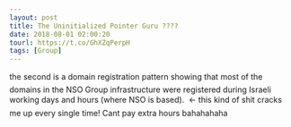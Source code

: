 ```yaml
---
layout: post
title: The Uninitialized Pointer Guru ????
date: 2018-08-01 02:00:20
tourl: https://t.co/GhXZqPerpH
tags: [Group]
---
```

the second is a domain registration pattern showing that most of the domains in the NSO Group infrastructure were registered during Israeli working days and hours (where NSO is based).   &lt;- this kind of shit cracks me up every single time! Cant pay extra hours bahahahaha